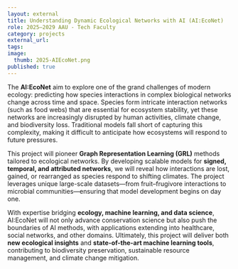 ```yaml
---
layout: external
title: Understanding Dynamic Ecological Networks with AI (AI:EcoNet)
role: 2025–2029 AAU - Tech Faculty
category: projects
external_url: 
tags: 
image:
  thumb: 2025-AIEcoNet.png
published: true
---
```


The **AI:EcoNet** aim to explore one of the grand challenges of modern ecology: predicting how species interactions in complex biological networks change across time and space. Species form intricate interaction networks (such as food webs) that are essential for ecosystem stability, yet these networks are increasingly disrupted by human activities, climate change, and biodiversity loss. Traditional models fall short of capturing this complexity, making it difficult to anticipate how ecosystems will respond to future pressures.

This project will pioneer **Graph Representation Learning (GRL)** methods tailored to ecological networks. By developing scalable models for **signed, temporal, and attributed networks**, we will reveal how interactions are lost, gained, or rearranged as species respond to shifting climates. The project leverages unique large-scale datasets—from fruit–frugivore interactions to microbial communities—ensuring that model development begins on day one. 

With expertise bridging **ecology, machine learning, and data science**, AI:EcoNet will not only advance conservation science but also push the boundaries of AI methods, with applications extending into healthcare, social networks, and other domains. Ultimately, this project will deliver both **new ecological insights** and **state-of-the-art machine learning tools**, contributing to biodiversity preservation, sustainable resource management, and climate change mitigation.
